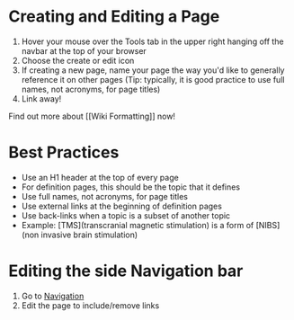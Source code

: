 # Creating and Editing a Page

1. Hover your mouse over the Tools tab in the upper right hanging off the navbar at the top of your browser
2. Choose the create or edit icon
3. If creating a new page, name your page the way you'd like to generally reference it on other pages (Tip: typically, it is good practice to use full names, not acronyms, for page titles)
4. Link away!

Find out more about [[Wiki Formatting]] now!

# Best Practices
* Use an H1 header at the top of every page
 * For definition pages, this should be the topic that it defines
* Use full names, not acronyms, for page titles
* Use external links at the beginning of definition pages
* Use back-links when a topic is a subset of another topic
 * Example: [TMS](transcranial magnetic stimulation) is a form of [NIBS](non invasive brain stimulation)

# Editing the side Navigation bar

1. Go to [Navigation](_sidebar)
2. Edit the page to include/remove links